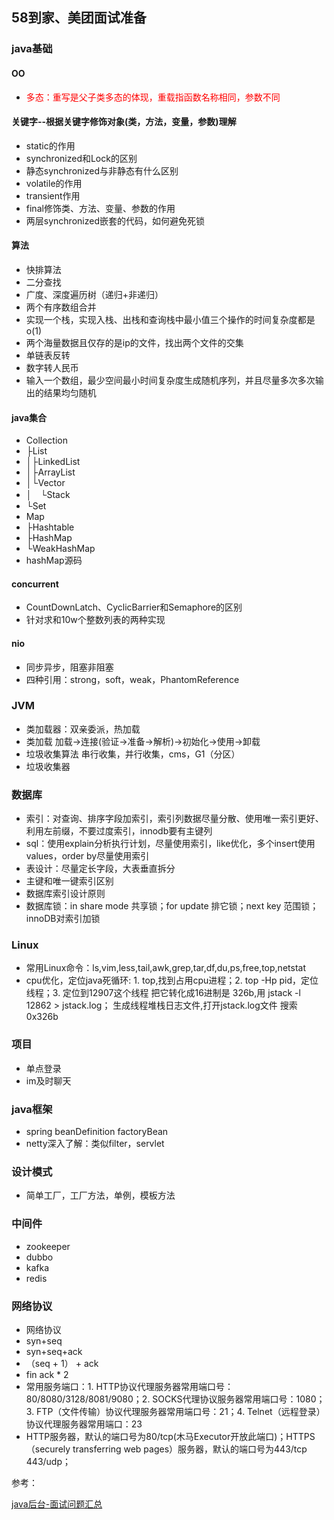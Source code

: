 ## 58到家、美团面试准备

### java基础
#### OO
- <font color=red> 多态：重写是父子类多态的体现，重载指函数名称相同，参数不同 </font>


#### 关键字--根据关键字修饰对象(类，方法，变量，参数)理解
- static的作用
- synchronized和Lock的区别
- 静态synchronized与非静态有什么区别
- volatile的作用
- transient作用
- final修饰类、方法、变量、参数的作用
- 两层synchronized嵌套的代码，如何避免死锁


#### 算法
- 快排算法
- 二分查找
- 广度、深度遍历树（递归+非递归）
- 两个有序数组合并
- 实现一个栈，实现入栈、出栈和查询栈中最小值三个操作的时间复杂度都是o(1)
- 两个海量数据且仅存的是ip的文件，找出两个文件的交集
- 单链表反转
- 数字转人民币
- 输入一个数组，最少空间最小时间复杂度生成随机序列，并且尽量多次多次输出的结果均匀随机


#### java集合
- Collection
- ├List
- │├LinkedList
- │├ArrayList
- │└Vector
- │　└Stack
- └Set
- Map
- ├Hashtable
- ├HashMap
- └WeakHashMap
- hashMap源码


#### concurrent
- CountDownLatch、CyclicBarrier和Semaphore的区别
- 针对求和10w个整数列表的两种实现


#### nio
- 同步异步，阻塞非阻塞
- 四种引用：strong，soft，weak，PhantomReference


### JVM
- 类加载器：双亲委派，热加载
- 类加载 加载->连接(验证->准备->解析)->初始化->使用->卸载
- 垃圾收集算法 串行收集，并行收集，cms，G1（分区）
- 垃圾收集器



### 数据库
- 索引：对查询、排序字段加索引，索引列数据尽量分散、使用唯一索引更好、利用左前缀，不要过度索引，innodb要有主键列
- sql：使用explain分析执行计划，尽量使用索引，like优化，多个insert使用values，order by尽量使用索引
- 表设计：尽量定长字段，大表垂直拆分
- 主键和唯一键索引区别
- 数据库索引设计原则
- 数据库锁：in share mode 共享锁；for update 排它锁；next key 范围锁；innoDB对索引加锁



### Linux
- 常用Linux命令：ls,vim,less,tail,awk,grep,tar,df,du,ps,free,top,netstat
- cpu优化，定位java死循环: 1. top,找到占用cpu进程；2.  top -Hp pid，定位线程；3. 定位到12907这个线程  把它转化成16进制是 326b,用 jstack -l 12862 > jstack.log； 生成线程堆栈日志文件,打开jstack.log文件  搜索0x326b



### 项目
- 单点登录
- im及时聊天



### java框架
- spring beanDefinition factoryBean
- netty深入了解：类似filter，servlet



### 设计模式
- 简单工厂，工厂方法，单例，模板方法



### 中间件
- zookeeper
- dubbo
- kafka
- redis



### 网络协议
- 网络协议
- syn+seq
- syn+seq+ack
- （seq + 1） + ack
- fin ack * 2
- 常用服务端口：1. HTTP协议代理服务器常用端口号：80/8080/3128/8081/9080；2. SOCKS代理协议服务器常用端口号：1080；3. FTP（文件传输）协议代理服务器常用端口号：21；4. Telnet（远程登录）协议代理服务器常用端口：23 
- HTTP服务器，默认的端口号为80/tcp(木马Executor开放此端口)；HTTPS（securely transferring web pages）服务器，默认的端口号为443/tcp 443/udp；



参考：

[java后台-面试问题汇总](http://blog.csdn.net/yanghaitao_1990/article/details/51757308)